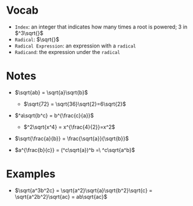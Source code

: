 # Vocab
- `Index`: an integer that indicates how many times a root is powered; $3$ in $^3\sqrt{}$
- `Radical`: $\sqrt{}$
- `Radical Expression`: an expression with a `radical`
- `Radicand`: the expression under the `radical`

# Notes
- $\sqrt{ab} = \sqrt{a}\sqrt{b}$
	- $\sqrt{72} = \sqrt{36}\sqrt{2}=6\sqrt{2}$

- $^a\sqrt{b^c} = b^{\frac{c}{a}}$
	- $^2\sqrt{x^4} = x^{\frac{4}{2}}=x^2$

- $\sqrt{\frac{a}{b}} = \frac{\sqrt{a}}{\sqrt{b}}$
- $a^{\frac{b}{c}} = (^c\sqrt{a})^b =\ ^c\sqrt{a^b}$

# Examples
- $\sqrt{a^3b^2c} = \sqrt{a^2}\sqrt{a}\sqrt{b^2}\sqrt{c} = \sqrt{a^2b^2}\sqrt{ac} = ab\sqrt{ac}$